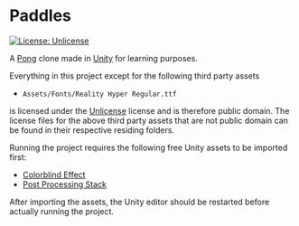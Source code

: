 # Paddles
[![License: Unlicense](https://img.shields.io/badge/license-Unlicense-blue.svg)](http://unlicense.org/)

A [Pong](https://en.wikipedia.org/wiki/Pong) clone made in [Unity](https://unity3d.com/) for learning purposes.


Everything in this project except for the following third party assets

* `Assets/Fonts/Reality Hyper Regular.ttf`

is licensed under the [Unlicense](http://unlicense.org/) license and is therefore public domain. The license files for the above third party assets that are not public domain can be found in their respective residing folders.


Running the project requires the following free Unity assets to be imported first:
* [Colorblind Effect](https://assetstore.unity.com/packages/vfx/shaders/fullscreen-camera-effects/colorblind-effect-76360)
* [Post Processing Stack](https://assetstore.unity.com/packages/essentials/post-processing-stack-83912)

After importing the assets, the Unity editor should be restarted before actually running the project.